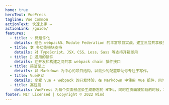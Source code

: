 ```yaml
---
home: true
heroText: VuePress
tagline: Vue Common
actionText: 快速上手 →
actionLink: /guide/
features:
  - title: 💡 微组件化
    details: 结合 webpack5、Module Federation 的丰富项目实战、建立三层共享模型
  - title: 🛠️ 多功能模块支持
    details: 对 TypeScript、JSX、CSS、Less、Sass 等支持开箱即用
  - title: 🔩 通用的插件
    details: 在开发和构建之间共享 webpack chain 插件接口
  - title: 简洁至上
    details: 以 Markdown 为中心的项目结构，以最少的配置帮助你专注于写作。
  - title: Vue驱动
    details: 享受 Vue + webpack 的开发体验，在 Markdown 中使用 Vue 组件，同时可以使用 Vue 来开发自定义主题。
  - title: 高性能
    details: VuePress 为每个页面预渲染生成静态的 HTML，同时在页面被加载的时候，将作为 SPA 运行。
footer: MIT Licensed | Copyright © 2022 Wind
---
```


#
